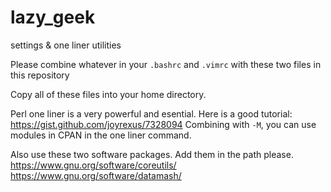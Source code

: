 # lazy_geek
settings &amp; one liner utilities

Please combine whatever in your `.bashrc` and `.vimrc` with these two files in this repository

Copy all of these files into your home directory.

Perl one liner is a very powerful and esential.
Here is a good tutorial: https://gist.github.com/joyrexus/7328094
Combining with `-M`, you can use modules in CPAN in the one liner command.

Also use these two software packages. Add them in the path please.
https://www.gnu.org/software/coreutils/
https://www.gnu.org/software/datamash/
